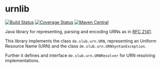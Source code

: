 # urnlib

[![Build Status](https://travis-ci.org/slub/urnlib.png?branch=master)](https://travis-ci.org/slub/urnlib)
[![Coverage Status](https://coveralls.io/repos/github/slub/urnlib/badge.svg?branch=master)](https://coveralls.io/github/slub/urnlib?branch=master)
[![Maven
Central](https://maven-badges.herokuapp.com/maven-central/de.slub-dresden/urnlib/badge.svg)](https://maven-badges.herokuapp.com/maven-central/de.slub-dresden/urnlib)

Java library for representing, parsing and encoding URNs as in [RFC 2141].

This library implements the class `de.slub.urn.URN`, representing an Uniform
Resource Name (URN) and the class `de.slub.urn.URNSyntaxException`.

Further it defines and interface `de.slub.urn.URNResolver` for URN resolving implementations.

[RFC 2141]: https://tools.ietf.org/html/rfc2141
